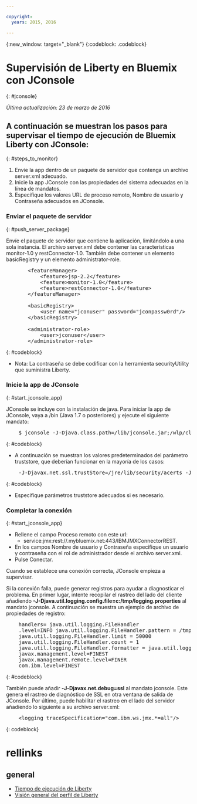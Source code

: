 ```yaml
---

copyright:
  years: 2015, 2016

---
```


{:new_window: target="_blank"}
{:codeblock: .codeblock}

# Supervisión de Liberty en Bluemix con JConsole
{: #jconsole}

*Última actualización: 23 de marzo de 2016*

## A continuación se muestran los pasos para supervisar el tiempo de ejecución de Bluemix Liberty con JConsole:
{: #steps_to_monitor}

1. Envíe la app dentro de un paquete de servidor que contenga un archivo server.xml adecuado.
2. Inicie la app JConsole con las propiedades del sistema adecuadas en la línea de mandatos.
3. Especifique los valores URL de proceso remoto, Nombre de usuario y Contraseña adecuados en JConsole.

### Enviar el paquete de servidor
{: #push_server_package}

Envíe el paquete de servidor que contiene la aplicación, limitándolo a una sola instancia. El archivo server.xml debe contener las características monitor-1.0 y restConnector-1.0. También debe contener un elemento basicRegistry y un elemento administrator-role. 
<pre>
       &lt;featureManager&gt;
    	   &lt;feature&gt;jsp-2.2&lt;/feature&gt;
    	   &lt;feature&gt;monitor-1.0&lt;/feature&gt;
    	   &lt;feature&gt;restConnector-1.0&lt;/feature&gt;
       &lt;/featureManager&gt;

       &lt;basicRegistry&gt;
    	   &lt;user name="jconuser" password="jconpassw0rd"/&gt;
       &lt;/basicRegistry&gt;

       &lt;administrator-role&gt;
    	   &lt;user&gt;jconuser&lt;/user&gt;
       &lt;/administrator-role&gt;
</pre>
{: #codeblock}

   * Nota: La contraseña se debe codificar con la herramienta securityUtility que suministra Liberty.

### Inicie la app de JConsole
{: #start_jconsole_app}

JConsole se incluye con la instalación de java. Para iniciar la app de JConsole, vaya a <java-home>/bin (Java 1.7 o posteriores) y ejecute el siguiente mandato:
<pre>
    $ jconsole -J-Djava.class.path=<java-home>/lib/jconsole.jar;<liberty-home>/wlp/clients/restConnector.jar
</pre>
{: #codeblock}

  * A continuación se muestran los valores predeterminados del parámetro truststore, que deberían funcionar en la mayoría de los casos:
<pre>
    -J-Djavax.net.ssl.trustStore=<java-home>/jre/lib/security/acerts -J-Djavax.net.ssl.trustStorePassword=changeit -J-Djavax.net.ssl.trustStoreType=jks
</pre>
{: #codeblock}
  * Especifique parámetros
truststore adecuados si es necesario.

### Completar la conexión
{: #start_jconsole_app}
  * Rellene el campo Proceso remoto con este url:    
    * service:jmx:rest://<appName>.mybluemix.net:443/IBMJMXConnectorREST.  
  *  En los campos Nombre de usuario y Contraseña especifique un usuario y contraseña con el rol de administrador desde el archivo server.xml. 
  * Pulse Conectar.

Cuando se establece una conexión correcta, JConsole empieza a supervisar.

Si la conexión falla, puede generar registros para ayudar a diagnosticar el problema.  En primer lugar, intente recopilar el rastreo del lado del cliente añadiendo **-J-Djava.util.logging.config.file=c:/tmp/logging.properties** al mandato jconsole.
A continuación se muestra un ejemplo de archivo de propiedades de registro:

<pre>
    handlers= java.util.logging.FileHandler
    .level=INFO java.util.logging.FileHandler.pattern = /tmp/jmxtrace.log
    java.util.logging.FileHandler.limit = 50000
    java.util.logging.FileHandler.count = 1
    java.util.logging.FileHandler.formatter = java.util.logging.SimpleFormatter
    javax.management.level=FINEST
    javax.management.remote.level=FINER
    com.ibm.level=FINEST
</pre>
{: #codeblock}

También puede añadir <b>&dash;J&dash;Djavax.net.debug=ssl</b> al mandato jconsole. Este genera el rastreo de diagnóstico de SSL en otra ventana de salida de JConsole. Por último, puede habilitar el rastreo en el lado del servidor añadiendo lo siguiente a su archivo server.xml:
<pre>
    &lt;logging traceSpecification="com.ibm.ws.jmx.&ast;=all"/&gt;
</pre>
{: codeblock}

# rellinks
## general
* [Tiempo de ejecución de Liberty](index.html)
* [Visión general del perfil de Liberty](http://www-01.ibm.com/support/knowledgecenter/SSAW57_8.5.5/com.ibm.websphere.wlp.nd.doc/ae/cwlp_about.html)

